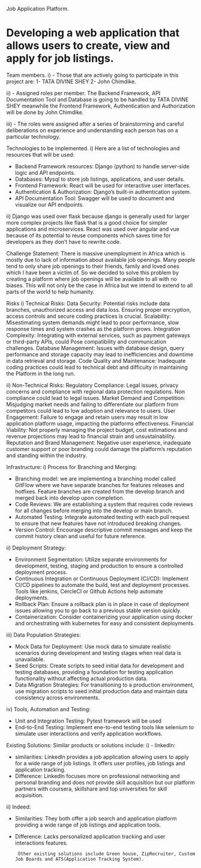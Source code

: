 Job Application Platform.
# Developing a web application that allows users to create, view and apply for job listings.

Team members.
i) - Those that are actively going to participate in this project are:
1- TATA DIVINE SHEY
2- John Chimdike.

ii) - Assigned roles per member.
      The Backend Framework, API Documentation Tool and Database is going to be handled by TATA DIVINE SHEY meanwhile the Frontend Framework, Authentication and Authorization will be done by John Chimdike.

iii) - The roles were assigned after a series of brainstorming and careful deliberations on experience and understanding each person has on a particular technology.


Technologies to be implemented.
i) Here are a list of technologies and resources that will be used:
-  Backend Framework resources:
   Django (python)  to handle server-side logic and API endpoints.
- Databases:
   Mysql  to store job listings, applications, and user details.
- Frontend Framework:
   React will be used for interactive user interfaces.
- Authentication & Authorization:
   Django’s built-in authentication system.
- API Documentation Tool:
   Swagger will be used to document and visualize our API endpoints.

ii) Django was used over flask because django is generally used for larger more complex projects like flask that is a good choice for simpler applications and microservices.
React was used over angular and vue because of its potential to reuse components which saves time for developers as they don’t have to rewrite code.


Challenge Statement:
There is massive unemployment  in Africa which is mostly due to lack of information about available job openings. Many people tend to only share job openings to their friends, family and loved ones which I have been a victim of. So we decided to solve this problem by creating a platform where job openings will be available to all with no biases. This will not only be the case in Africa but we intend to extend to all parts of the world to help humanity.


Risks
i) Technical Risks:
Data Security:
Potential risks include data branches, unauthorized access and data loss. Ensuring proper encryption, access controls and secure coding practices is crucial.
Scalability:
Misestimating system demands might lead to poor performance, slow response times and system crashes as the platform grows.
Integration Complexity:
            Integrating with external services, such as payment gateways or third-party APIs, could 
Pose compatibility and communication challenges.
Database Management:
Issues with database design, query performance and storage capacity may lead to inefficiencies and downtime in data retrieval and storage.
Code Quality and Maintenance:
            Inadequate coding practices could lead to technical debt and difficulty in maintaining the
            Platform in the long run.

ii) Non-Technical Risks:
Regulatory Compliance:
Legal issues, privacy concerns and compliance with regional data protection regulations.
Non compliance could lead to legal issues.
Market Demand and Competition:
Misjudging market needs and failing to differentiate our platform from competitors could lead to low adoption and relevance to users.
User Engagement:
Failure to engage and retain users may result in low application platform usage, impacting the platforms effectiveness.
Financial Viability:
Not properly managing the project budget, cost estimations and revenue projections may lead to financial strain and unsustainability.
Reputation and Brand Management:
Negative user experience, inadequate customer support or poor branding could damage the platform’s reputation and standing within the industry.

Infrastructure:
i) Process for Branching and Merging:
- Branching model: we are implementing a branching model called GitFlow where we have separate branches for features releases and hotfixes. Feature branches are created from the develop branch and merged back into develop upon completion.
- Code Reviews: We are establishing a system that requires code reviews for all changes before merging into the develop or main branch.
- Automated Testing: Integrate automated testing with each pull request to ensure that new features have not introduced breaking changes.
- Version Control: Encourage descriptive commit messages and keep the commit history clean and useful for future reference.

ii) Deployment Strategy:
-  Environment Segmentation:
    Utilize separate environments for development, testing, staging and production to ensure a controlled deployment process.
-  Continuous Integration or Continuous Deployment (CI/CD): 
    Implement CI/CD pipelines to automate the build, test and deployment processes. Tools like jenkins, CercleCI or Github Actions help automate deployments.
-  Rollback Plan: Ensure a rollback plan is in place in case of deployment issues allowing you to go back to a previous stable version quickly.
-  Containerization: Consider containerizing your application using docker and orchestrating with kubernetes for easy and consistent deployments.


iii) Data Population Strategies:
-  Mock Data for Deployment:
Use mock data to simulate realistic scenarios during development and testing stages when real data is unavailable.
-  Seed Scripts:
Create scripts to seed initial data for development and testing databases, providing a foundation for testing application functionality without affecting actual production data.
-  Data Migration Strategies:
For transitioning to a production environment, use migration scripts to seed initial production data and maintain data consistency across environments.

iv) Tools, Automation and Testing:
-  Unit and Integration Testing:
Pytest framework will be used
-  End-to-End Testing:
Implement ene-to-end testing tools like selenium to simulate user interactions and verify application workflows.











Existing Solutions:
Similar products or solutions include:
i) -  linkedln:
-  similarities:
 Linkedln provides a job application allowing users to apply for a wide range of job listings. It offers user profiles, job listings and application tracking.
-  Difference:
 Linkedln focuses more on professional networking and personal branding and does not provide skill acquisition but our platform partners with coursera, skillshare and top universities for skill acquisition.

ii) Indeed:
-  Similarities:
They both offer a job search and application platform providing a wide range of job listings and application tools.
-  Difference:
Lacks personalized application tracking and user interactions features.

        Other existing solutions include Green house, ZipRecruiter, Custom Job Boards and ATS(Application Tracking System).





